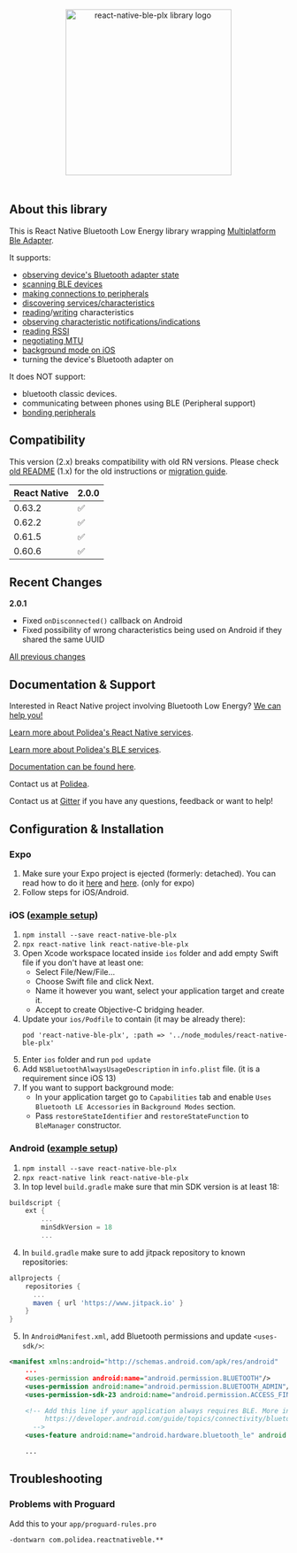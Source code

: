 <p align="center">
  <img
    alt="react-native-ble-plx library logo"
    src="docs/logo.png"
    height="300"
    style="margin-top: 20px; margin-bottom: 20px;"
  />
</p>

## About this library

This is React Native Bluetooth Low Energy library wrapping [Multiplatform Ble Adapter](https://github.com/Polidea/MultiPlatformBleAdapter/).

It supports:

- [observing device's Bluetooth adapter state](https://github.com/Polidea/react-native-ble-plx/wiki/Bluetooth-Adapter-State)
- [scanning BLE devices](https://github.com/Polidea/react-native-ble-plx/wiki/Bluetooth-Scanning)
- [making connections to peripherals](https://github.com/Polidea/react-native-ble-plx/wiki/Device-Connecting)
- [discovering services/characteristics](https://github.com/Polidea/react-native-ble-plx/wiki/Device-Service-Discovery)
- [reading](https://github.com/Polidea/react-native-ble-plx/wiki/Characteristic-Reading)/[writing](https://github.com/Polidea/react-native-ble-plx/wiki/Characteristic-Writing) characteristics
- [observing characteristic notifications/indications](https://github.com/Polidea/react-native-ble-plx/wiki/Characteristic-Notifying)
- [reading RSSI](https://github.com/Polidea/react-native-ble-plx/wiki/RSSI-Reading)
- [negotiating MTU](https://github.com/Polidea/react-native-ble-plx/wiki/MTU-Negotiation)
- [background mode on iOS](https://github.com/Polidea/react-native-ble-plx/wiki/Background-mode-(iOS))
- turning the device's Bluetooth adapter on

It does NOT support:

- bluetooth classic devices.
- communicating between phones using BLE (Peripheral support)
- [bonding peripherals](https://github.com/Polidea/react-native-ble-plx/wiki/Device-Bonding)

## Compatibility

This version (2.x) breaks compatibility with old RN versions. Please check [old README](./docs/README_V1.md) (1.x) 
for the old instructions or [migration guide](./docs/MIGRATION_V1.md).

| React Native  | 2.0.0                          |
| ------------- | ------------------------------ |
| 0.63.2        | :white_check_mark:             |
| 0.62.2        | :white_check_mark:             |
| 0.61.5        | :white_check_mark:             |
| 0.60.6        | :white_check_mark:             |

## Recent Changes

**2.0.1**

- Fixed `onDisconnected()` callback on Android
- Fixed possibility of wrong characteristics being used on Android if they shared the same UUID

[All previous changes](CHANGELOG.md)

## Documentation & Support

Interested in React Native project involving Bluetooth Low Energy? [We can help you!](https://www.polidea.com/react-native)

[Learn more about Polidea's React Native services](https://www.polidea.com/services/react-native/?utm_source=Github&utm_medium=Npaid&utm_campaign=Tech_RN&utm_term=Code&utm_content=GH_NOP_RN_COD_RNB001).

[Learn more about Polidea's BLE services](https://www.polidea.com/services/ble/?utm_source=Github&utm_medium=Npaid&utm_campaign=Tech_BLE&utm_term=Code&utm_content=GH_NOP_BLE_COD_RNB001).

[Documentation can be found here](https://polidea.github.io/react-native-ble-plx/).

Contact us at [Polidea](https://www.polidea.com/project/?utm_source=Github&utm_medium=Npaid&utm_campaign=Kontakt&utm_term=Code&utm_content=GH_NOP_KKT_COD_RNB001).

Contact us at [Gitter](https://gitter.im/RxBLELibraries/react-native-ble) if you have any questions, feedback or want to help!

## Configuration & Installation

### Expo

1. Make sure your Expo project is ejected (formerly: detached). You can read how to do it [here](https://docs.expo.io/versions/latest/expokit/eject/) and [here](https://docs.expo.io/versions/latest/expokit/expokit). (only for expo)
2. Follow steps for iOS/Android.

### iOS ([example setup](https://github.com/Cierpliwy/SensorTag))

1. `npm install --save react-native-ble-plx`
2. `npx react-native link react-native-ble-plx`
3. Open Xcode workspace located inside `ios` folder and add empty Swift file if you don't have at least one:
   - Select File/New/File...
   - Choose Swift file and click Next.
   - Name it however you want, select your application target and create it.
   - Accept to create Objective-C bridging header.
4. Update your `ios/Podfile` to contain (it may be already there):
   ```
   pod 'react-native-ble-plx', :path => '../node_modules/react-native-ble-plx'
   ```
5. Enter `ios` folder and run `pod update`
6. Add `NSBluetoothAlwaysUsageDescription` in `info.plist` file. (it is a requirement since iOS 13)
7. If you want to support background mode:
   - In your application target go to `Capabilities` tab and enable `Uses Bluetooth LE Accessories` in
     `Background Modes` section.
   - Pass `restoreStateIdentifier` and `restoreStateFunction` to `BleManager` constructor.

### Android ([example setup](https://github.com/Cierpliwy/SensorTag))

1. `npm install --save react-native-ble-plx`
2. `npx react-native link react-native-ble-plx`
3. In top level `build.gradle` make sure that min SDK version is at least 18:
```groovy
buildscript {
    ext {
        ...
        minSdkVersion = 18
        ...
```
4. In `build.gradle` make sure to add jitpack repository to known repositories:

```groovy
allprojects {
    repositories {
      ...
      maven { url 'https://www.jitpack.io' }
    }
}
```
5. In `AndroidManifest.xml`, add Bluetooth permissions and update `<uses-sdk/>`:

```xml
<manifest xmlns:android="http://schemas.android.com/apk/res/android"
    ...
    <uses-permission android:name="android.permission.BLUETOOTH"/>
    <uses-permission android:name="android.permission.BLUETOOTH_ADMIN"/>
    <uses-permission-sdk-23 android:name="android.permission.ACCESS_FINE_LOCATION"/>

    <!-- Add this line if your application always requires BLE. More info can be found on:
         https://developer.android.com/guide/topics/connectivity/bluetooth-le.html#permissions
      -->
    <uses-feature android:name="android.hardware.bluetooth_le" android:required="true"/>

    ...
```

## Troubleshooting

### Problems with Proguard

Add this to your `app/proguard-rules.pro`

```
-dontwarn com.polidea.reactnativeble.**
```
